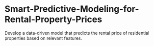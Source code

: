 # Smart-Predictive-Modeling-for-Rental-Property-Prices
Develop a data-driven model that predicts the rental price of residential properties based on relevant features.
